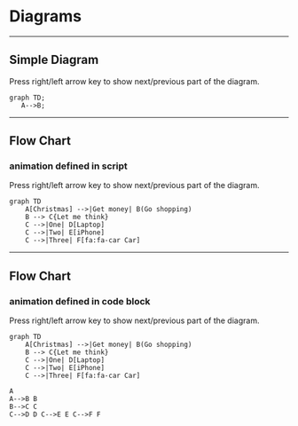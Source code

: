 # Diagrams

---

## Simple Diagram
Press right/left arrow key to show next/previous part of the diagram.

<!-- Diagram with animation defined as script -->
<!-- that is associated by graph name -->
<!-- defined in attribute of parent or ancestor element -->

<div data-mermaid-graph-name="simple">

```mermaid
graph TD;
   A-->B;
```

</div>

---

## Flow Chart
### animation defined in script

Press right/left arrow key to show next/previous part of the diagram.

<!-- Diagram with animation defined as script -->
<!-- that is associated by graph index -->

```mermaid
graph TD
    A[Christmas] -->|Get money| B(Go shopping)
    B --> C{Let me think}
    C -->|One| D[Laptop]
    C -->|Two| E[iPhone]
    C -->|Three| F[fa:fa-car Car]
```

---

## Flow Chart
### animation defined in code block

Press right/left arrow key to show next/previous part of the diagram.

<!-- Diagram with animation defined as code block (mermaid-animation)  -->
<!-- on the same slide as diagram -->

```mermaid
graph TD
    A[Christmas] -->|Get money| B(Go shopping)
    B --> C{Let me think}
    C -->|One| D[Laptop]
    C -->|Two| E[iPhone]
    C -->|Three| F[fa:fa-car Car]
```

```mermaid-animation
A
A-->B B 
B-->C C
C-->D D C-->E E C-->F F
```
